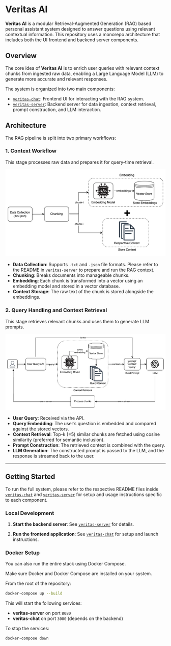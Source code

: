 # Veritas AI

**Veritas AI** is a modular Retrieval-Augmented Generation (RAG) based personal assistant system designed to answer questions using relevant contextual information. This repository uses a monorepo architecture that includes both the UI frontend and backend server components.

## Overview

The core idea of **Veritas AI** is to enrich user queries with relevant context chunks from ingested raw data, enabling a Large Language Model (LLM) to generate more accurate and relevant responses.

The system is organized into two main components:

- [`veritas-chat`](./veritas-chat): Frontend UI for interacting with the RAG system.
- [`veritas-server`](./veritas-server): Backend server for data ingestion, context retrieval, prompt construction, and LLM interaction.

## Architecture

The RAG pipeline is split into two primary workflows:

### 1. Context Workflow

This stage processes raw data and prepares it for query-time retrieval.

![Context Workflow](./resources/context-workflow.png)

- **Data Collection**: Supports `.txt` and `.json` file formats. Please refer to the README in `veritas-server` to prepare and run the RAG context.
- **Chunking**: Breaks documents into manageable chunks.
- **Embedding**: Each chunk is transformed into a vector using an embedding model and stored in a vector database.
- **Context Storage**: The raw text of the chunk is stored alongside the embeddings.

### 2. Query Handling and Context Retrieval

This stage retrieves relevant chunks and uses them to generate LLM prompts.

![User Query Workflow](./resources/user-query-workflow.png)

- **User Query**: Received via the API.
- **Query Embedding**: The user’s question is embedded and compared against the stored vectors.
- **Context Retrieval**: Top-k (=5) similar chunks are fetched using cosine similarity (preferred for semantic inclusion).
- **Prompt Construction**: The retrieved context is combined with the query.
- **LLM Generation**: The constructed prompt is passed to the LLM, and the response is streamed back to the user.

---

## Getting Started

To run the full system, please refer to the respective README files inside [`veritas-chat`](./veritas-chat) and [`veritas-server`](./veritas-server) for setup and usage instructions specific to each component.

### Local Development

1. **Start the backend server**:
   See [`veritas-server`](./veritas-server) for details.

2. **Run the frontend application**:
   See [`veritas-chat`](./veritas-chat) for setup and launch instructions.

### Docker Setup

You can also run the entire stack using Docker Compose.

Make sure Docker and Docker Compose are installed on your system.

From the root of the repository:

```bash
docker-compose up --build
```

This will start the following services:

- **veritas-server** on port `8080`
- **veritas-chat** on port `3000` (depends on the backend)

To stop the services:

```bash
docker-compose down
```
